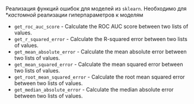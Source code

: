 
Реализация функций ошибок для моделей из `sklearn`. Необходимо для **кастомной* реализации гиперпараметров к моделям


- `get_roc_auc_score` - Calculate the ROC AUC score between two lists of values.  
- `get_r_squared_error` - Calculate the R-squared error between two lists of values.  
- `get_mean_absolute_error` - Calculate the mean absolute error between two lists of values.  
- `get_mean_squared_error` -  Calculate the mean squared error between two lists of values.  
- `get_root_mean_squared_error` - Calculate the root mean squared error between two lists of values.  
- `get_median_absolute_error` - Calculate the median absolute error between two lists of values.  



